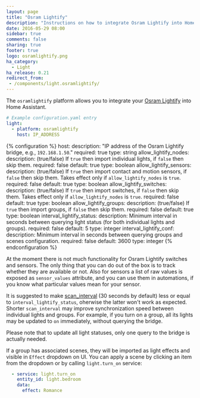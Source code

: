 ```yaml
---
layout: page
title: "Osram Lightify"
description: "Instructions on how to integrate Osram Lightify into Home Assistant."
date: 2016-05-29 08:00
sidebar: true
comments: false
sharing: true
footer: true
logo: osramlightify.png
ha_category:
  - Light
ha_release: 0.21
redirect_from:
 - /components/light.osramlightify/
---
```


The `osramlightify` platform allows you to integrate your [Osram Lightify](https://www.osram.com/cb/lightify/index.jsp) into Home Assistant.

```yaml
# Example configuration.yaml entry
light:
  - platform: osramlightify
    host: IP_ADDRESS
```

{% configuration %}
host:
  description: "IP address of the Osram Lightify bridge, e.g., `192.168.1.50`."
  required: true
  type: string
allow_lightify_nodes:
  description: (true/false) If `true` then import individual lights, if `false` then skip them.
  required: false
  default: true
  type: boolean
allow_lightify_sensors:
  description: (true/false) If `true` then import contact and motion sensors, if `false` then skip them. Takes effect only if `allow_lightify_nodes` is `true`.
  required: false
  default: true
  type: boolean
allow_lightify_switches:
  description: (true/false) If `true` then import switches, if `false` then skip them. Takes effect only if `allow_lightify_nodes` is `true`.
  required: false
  default: true
  type: boolean
allow_lightify_groups:
  description: (true/false) If `true` then import groups, if `false` then skip them.
  required: false
  default: true
  type: boolean
interval_lightify_status:
  description: Minimum interval in seconds between querying light status (for both individual lights and groups).
  required: false
  default: 5
  type: integer
interval_lightify_conf:
  description: Minimum interval in seconds between querying groups and scenes configuration.
  required: false
  default: 3600
  type: integer
{% endconfiguration %}

At the moment there is not much functionality for Osram Lightify switches and sensors.
The only thing that you can do out of the box is to track whether they are available or not.
Also for sensors a list of raw values is exposed as `sensor_values` attribute, and you can use them
in automations, if you know what particular values mean for your sensor.

It is suggested to make [scan_interval](https://www.home-assistant.io/docs/configuration/platform_options/#scan-interval)
(30 seconds by default) less or equal to `interval_lightify_status`, oherwise the latter won't work
as expected. Shorter `scan_interval` may improve synchronization speed between individual lights and
groups. For example, if you turn on a group, all its lights may be updated to `on` immediately,
without querying the bridge.

Please note that to update all light statuses, only one query to the bridge is actually needed.

If a group has associated scenes, they will be imported as light effects and visible in `Effect`
dropdown on UI. You can apply a scene by clicking an item from the dropdown or by calling
`light.turn_on` service:

```yaml
  - service: light.turn_on
    entity_id: light.bedroom
    data:
      effect: Romance
```
